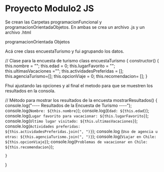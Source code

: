 
# Proyecto Modulo2 JS

Se crean las Carpetas programacionFuncional y programacionOrientadaObjetos.
En ambas se crea un archivo .js y un archivo .html

programacionOrientada Objetos

Acá cree class encuestaTurismo y fui agrupando los datos.

// Clase para la encuesta de turismo
class encuestaTurismo {
    constructor() {
      this.nombre = "";
      this.edad = 0;
      this.lugarFavorito = "";
      this.ultimasVacaciones ="";
      this.actividadesPreferidas = [];
      this.agenciaTurismo=[];
      this.opcionViaje = 0;
      this.recomendacion= [];
    }


Fhui ajustando las opciones y al final el metodo para que se muestren los resultados en la consola.


// Método para mostrar los resultados de la encuesta
    mostrarResultados() {
      console.log("---- Resultados de la Encuesta de Turismo ----");
      console.log(`Nombre: ${this.nombre}`);
      console.log(`Edad: ${this.edad}`);
      console.log(`Lugar favorito para vacacionar: ${this.lugarFavorito}`);
      console.log(`Ultimo lugar visitado: ${this.ultimasVacaciones}`);
      console.log(`Actividades preferidas: ${this.actividadesPreferidas.join(", ")}`);
      console.log (`Uso de agencia u otras: ${this.agenciaTurismo.join(", ")}`);
      console.log(`Viajar en Chile: ${this.opcionViaje}`);
      console.log(`Problemas de vacacionar en Chile: ${this.recomendacion}`);

    }
  }